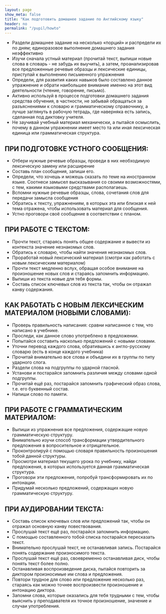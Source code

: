 ```yaml
---
layout: page
show_meta: false
title: "Как подготовить домашнее задание по Английскому языку"
header: no
permalink: "/pupil/howto"
---
```

 
- Раздели домашнее задание на несколько «порций» и распредели их по дням; единоразовое выполнение домашнего задания неэффективно  
- Изучи сначала устный материал (прочитай текст, выпиши новые слова в словарь - не забудь их  выучить), а затем, проанализировав все предложенные речевые образцы и лексические единицы, приступай к выполнению письменного упражнения  
- Определи, для развития каких навыков было составлено данное упражнение и обрати  наибольшее внимание именно на этот вид деятельности (чтение, говорение, письмо).  
- Активно используй в процессе подготовки домашнего задания средства обучения, в частности, не забывай обращаться за разъяснениями к словарю и грамматическому справочнику, а лучше заглянуть в  рабочую тетрадь, где наверняка есть запись, сделанная под диктовку учителя.  
- Не заучивай учебный материал механически, а пытайся осмыслить, почему в данном упражнении имеет место та или иная лексическая единица или грамматическая структура.  

## ПРИ ПОДГОТОВКЕ УСТНОГО СООБЩЕНИЯ:  
- Отбери нужные речевые образцы, проведи в них необходимую лексическую замену или расширение  
- Составь план сообщения, запиши его.  
- Определи, что хочешь и можешь сказать по теме на иностранном языке. Соотнеси замысел высказывания со своими возможностями, с тем, какими языковыми средствами располагаешь.  
- Вспомни нужные речевые образцы, слова, сочетания слов для передачи замысла сообщения  
- Обратись к тексту, упражнениям, в которых эта или близкая к ней тема отражена, чтобы использовать материал для сообщения.  
- Устно проговори своё сообщение в соответствии с планом.  

## ПРИ РАБОТЕ С ТЕКСТОМ:
- Прочти текст, стараясь понять общее содержание и вывести из контекста значение незнакомых слов.  
- Обратись к словарю, чтобы найти значения незнакомых слов.
- Проработай новый лексический материал (смотри как работать с новым лексическим материалом)  
- Прочти текст медленно вслух, обращая особое внимание на произношение новых слов и стараясь запомнить информацию.
- Выпиши из текста новые для тебя формы.  
- Составь список ключевых слов из текста так, чтобы он отражал канву содержания.  
 
 
## КАК РАБОТАТЬ С НОВЫМ ЛЕКСИЧЕСКИМ МАТЕРИАЛОМ (НОВЫМИ СЛОВАМИ):  
- Проверь правильность написания: сравни написанное с тем, что написано в учебнике. 
- Проследи, как данное слово употреблено в предложении.  
- Попытайся составить насколько предложений с новыми словами.  
- Уточни перевод каждого слова, обратившись к англо-русскому словарю (есть в конце каждого учебника)  
- Прочитай внимательно все слова и объедини их в группы по типу ударного слога.  
- Раздели слова на подгруппы по ударной гласной.  
- Установи и постарайся запомнить различия между словами одной подгруппы.  
- Прочитай ещё раз, постарайся запомнить графический образ слова, т.е. его буквенный состав.  
- Напиши слово по памяти.  

## ПРИ РАБОТЕ С ГРАММАТИЧЕСКИМ МАТЕРИАЛОМ:  
- Выпиши из упражнения все предложения, содержащие новую грамматическую структуру.  
- Внимательно изучи способ трансформации утвердительного предложения в вопросительное и отрицательное.  
- Проконтролируй с помощью словаря правильность произношения тобой данной структуры.  
- Просмотри материал текущего урока по учебнику, найди предложения, в которых используется данная грамматическая структура.  
- Проговори эти предложения, попробуй трансформировать их по интонации.  
- Придумай несколько предложений, содержащих новую грамматическую структуру.  

## ПРИ АУДИРОВАНИИ ТЕКСТА:  
- Составь список ключевых слов или предложений так, чтобы он отражал основную канву повествования.  
- Прослушай текст ещё раз, постарайся запомнить информацию.  
- С помощью составленного тобой списка постарайся пересказать текст.  
- Внимательно прослушай текст, не останавливая запись. Постарайся понять содержание произносимого текста.  
- Прослушай текст ещё раз, своевременно останавливая диск, чтобы понять текст более полно.  
- Останавливая воспроизведение диска, пытайся повторить за диктором произносимые им слова и предложения.  
- Повтори трудное для слово или предложение несколько раз, стараясь как можно точнее воспроизвести произношение и интонацию диктора.  
- Запомни слова, которые оказались для тебя трудными с тем, чтобы выяснить у преподавателя их точное произношение, значение и случаи употребления.  
